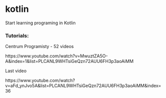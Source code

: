 # kotlin
Start learning programing in Kotlin

<h3>Tutorials:</h3>
<p>Centrum Programisty - 52 videos</p>
<p>https://www.youtube.com/watch?v=MwuztZA5O-A&index=1&list=PLCANL9WHTsiGeQzn72AUU6FH3p3aoAiMM</p>

<p>Last video</p>

<p>https://www.youtube.com/watch?v=aFd_ynJvo5A&list=PLCANL9WHTsiGeQzn72AUU6FH3p3aoAiMM&index=36</p>